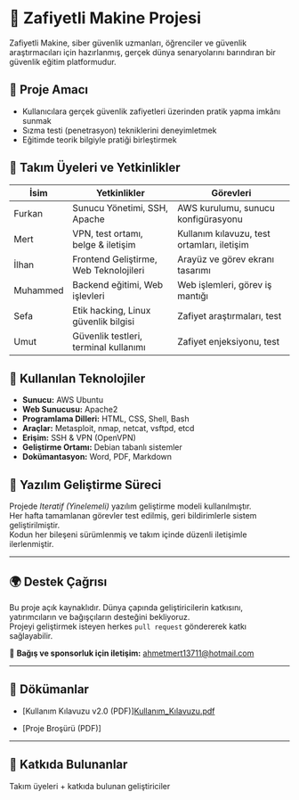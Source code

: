 # 🔐 Zafiyetli Makine Projesi

Zafiyetli Makine, siber güvenlik uzmanları, öğrenciler ve güvenlik araştırmacıları için hazırlanmış, gerçek dünya senaryolarını barındıran bir güvenlik eğitim platformudur.

## 🎯 Proje Amacı
- Kullanıcılara gerçek güvenlik zafiyetleri üzerinden pratik yapma imkânı sunmak  
- Sızma testi (penetrasyon) tekniklerini deneyimletmek  
- Eğitimde teorik bilgiyle pratiği birleştirmek

## 👥 Takım Üyeleri ve Yetkinlikler

| İsim           | Yetkinlikler                              | Görevleri                                   |
|----------------|-------------------------------------------|---------------------------------------------|
| Furkan         | Sunucu Yönetimi, SSH, Apache              | AWS kurulumu, sunucu konfigürasyonu         |
| Mert           | VPN, test ortamı, belge & iletişim        | Kullanım kılavuzu, test ortamları, iletişim |
| İlhan          | Frontend Geliştirme, Web Teknolojileri    | Arayüz ve görev ekranı tasarımı             |
| Muhammed       | Backend eğitimi, Web işlevleri            | Web işlemleri, görev iş mantığı             |
| Sefa           | Etik hacking, Linux güvenlik bilgisi      | Zafiyet araştırmaları, test                 |
| Umut           | Güvenlik testleri, terminal kullanımı     | Zafiyet enjeksiyonu, test                   |

## 🧰 Kullanılan Teknolojiler

- **Sunucu:** AWS Ubuntu
- **Web Sunucusu:** Apache2
- **Programlama Dilleri:** HTML, CSS, Shell, Bash
- **Araçlar:** Metasploit, nmap, netcat, vsftpd, etcd
- **Erişim:** SSH & VPN (OpenVPN)
- **Geliştirme Ortamı:** Debian tabanlı sistemler
- **Dokümantasyon:** Word, PDF, Markdown

## 🔄 Yazılım Geliştirme Süreci

Projede *Iteratif (Yinelemeli)* yazılım geliştirme modeli kullanılmıştır.  
Her hafta tamamlanan görevler test edilmiş, geri bildirimlerle sistem geliştirilmiştir.  
Kodun her bileşeni sürümlenmiş ve takım içinde düzenli iletişimle ilerlenmiştir.

---

## 🌍 Destek Çağrısı

Bu proje açık kaynaklıdır. Dünya çapında geliştiricilerin katkısını, yatırımcıların ve bağışçıların desteğini bekliyoruz.  
Projeyi geliştirmek isteyen herkes `pull request` göndererek katkı sağlayabilir.

💌 **Bağış ve sponsorluk için iletişim:** ahmetmert13711@hotmail.com

---

## 📄 Dökümanlar

- [Kullanım Kılavuzu v2.0 (PDF)][Kullanım_Kılavuzu.pdf](https://github.com/user-attachments/files/20533566/Kullanim_Kilavuzu.pdf)

- [Proje Broşürü (PDF)]

---

## 👣 Katkıda Bulunanlar

Takım üyeleri + katkıda bulunan geliştiriciler
